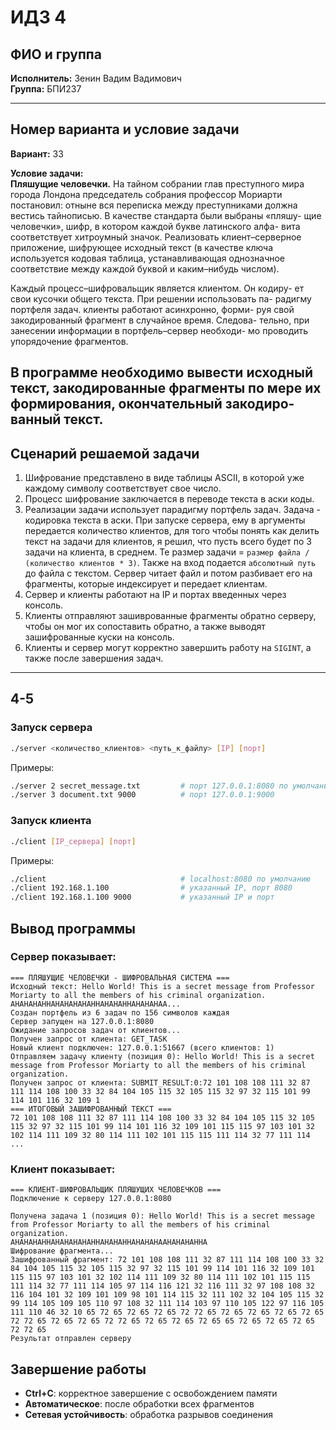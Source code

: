 # ИДЗ 4

## ФИО и группа

**Исполнитель:** Зенин Вадим Вадимович  
**Группа:** БПИ237

---

## Номер варианта и условие задачи

**Вариант:** 33

**Условие задачи:**  
**Пляшущие человечки.** На тайном собрании глав преступного
мира города Лондона председатель собрания профессор Мориарти
постановил: отныне вся переписка между преступниками должна
вестись тайнописью. В качестве стандарта были выбраны «пляшу-
щие человечки», шифр, в котором каждой букве латинского алфа-
вита соответствует хитроумный значок.
Реализовать клиент–серверное приложение, шифрующее
исходный текст (в качестве ключа используется кодовая
таблица, устанавливающая однозначное соответствие
между каждой буквой и каким–нибудь числом).

Каждый процесс–шифровальщик является клиентом. Он кодиру-
ет свои кусочки общего текста. При решении использовать па-
радигму портфеля задач. клиенты работают асинхронно, форми-
руя свой закодированный фрагмент в случайное время. Следова-
тельно, при занесении информации в портфель–сервер необходи-
мо проводить упорядочение фрагментов.

В программе необходимо вывести исходный текст, закодированные
фрагменты по мере их формирования, окончательный закодиро-
ванный текст.
---

## Сценарий решаемой задачи

1. Шифрование представлено в виде таблицы ASCII, в которой уже каждому символу соответствует свое число.
2. Процесс шифрование заключается в переводе текста в аски коды.
3. Реализации задачи использует парадигму портфель задач. Задача - кодировка текста в аски. При запуске сервера, ему в аргументы передается количество клиентов, для того чтобы понять как делить текст на задачи для клиентов, я решил, что пусть всего будет по 3 задачи на клиента, в среднем. Те размер задачи = `размер файла / (количество клиентов * 3)`. Также на вход подается `абсолютный путь` до файла с текстом. Сервер читает файл и потом разбивает его на фрагменты, которые индексирует и передает клиентам. 
4. Сервер и клиенты работают на IP и портах введенных через консоль.
5. Клиенты отправляют зашиврованные фрагменты обратно серверу, чтобы он мог их сопоставить обратно, а также выводят зашифрованные куски на консоль.
6. Клиенты и сервер могут корректно завершить работу на `SIGINT`, а также после завершения задач.

---

## 4-5

### Запуск сервера
```bash
./server <количество_клиентов> <путь_к_файлу> [IP] [порт]
```

Примеры:
```bash
./server 2 secret_message.txt         # порт 127.0.0.1:8080 по умолчанию
./server 3 document.txt 9000          # порт 127.0.0.1:9000
```

### Запуск клиента
```bash
./client [IP_сервера] [порт]
```

Примеры:
```bash
./client                              # localhost:8080 по умолчанию
./client 192.168.1.100                # указанный IP, порт 8080
./client 192.168.1.100 9000           # указанный IP и порт
```

## Вывод программы

### Сервер показывает:
```
=== ПЛЯШУЩИЕ ЧЕЛОВЕЧКИ - ШИФРОВАЛЬНАЯ СИСТЕМА ===
Исходный текст: Hello World! This is a secret message from Professor Moriarty to all the members of his criminal organization. 
AHAHAHAHHAHAHAHAHAHHAHAHAHHAHAHAHAA...
Создан портфель из 6 задач по 156 символов каждая
Сервер запущен на 127.0.0.1:8080
Ожидание запросов задач от клиентов...
Получен запрос от клиента: GET_TASK
Новый клиент подключен: 127.0.0.1:51667 (всего клиентов: 1)
Отправляем задачу клиенту (позиция 0): Hello World! This is a secret message from Professor Moriarty to all the members of his criminal organization. 
Получен запрос от клиента: SUBMIT_RESULT:0:72 101 108 108 111 32 87 111 114 108 100 33 32 84 104 105 115 32 105 115 32 97 32 115 101 99 114 101 116 32 109 1
=== ИТОГОВЫЙ ЗАШИФРОВАННЫЙ ТЕКСТ ===
72 101 108 108 111 32 87 111 114 108 100 33 32 84 104 105 115 32 105 115 32 97 32 115 101 99 114 101 116 32 109 101 115 115 97 103 101 32 102 114 111 109 32 80 114 111 102 101 115 115 111 114 32 77 111 114 ...
```

### Клиент показывает:
```
=== КЛИЕНТ-ШИФРОВАЛЬЩИК ПЛЯШУЩИХ ЧЕЛОВЕЧКОВ ===
Подключение к серверу 127.0.0.1:8080

Получена задача 1 (позиция 0): Hello World! This is a secret message from Professor Moriarty to all the members of his criminal organization. 
AHAHAHAHHAHAHAHAHAHHAHAHAHHAHAHAHAAHAHAHAHHA
Шифрование фрагмента...
Зашифрованный фрагмент: 72 101 108 108 111 32 87 111 114 108 100 33 32 84 104 105 115 32 105 115 32 97 32 115 101 99 114 101 116 32 109 101 115 115 97 103 101 32 102 114 111 109 32 80 114 111 102 101 115 115 111 114 32 77 111 114 105 97 114 116 121 32 116 111 32 97 108 108 32 116 104 101 32 109 101 109 98 101 114 115 32 111 102 32 104 105 115 32 99 114 105 109 105 110 97 108 32 111 114 103 97 110 105 122 97 116 105 111 110 46 32 10 65 72 65 72 65 72 65 72 72 65 72 65 72 65 72 65 72 65 72 72 65 72 65 72 65 72 72 65 72 65 72 65 72 65 65 72 65 72 65 72 65 72 72 65 
Результат отправлен серверу
```

## Завершение работы
- **Ctrl+C**: корректное завершение с освобождением памяти
- **Автоматическое**: после обработки всех фрагментов
- **Сетевая устойчивость**: обработка разрывов соединения

